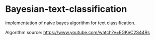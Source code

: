 # Bayesian-text-classification
implementation of naive bayes algorithm for text classification.

Algorithm source: https://www.youtube.com/watch?v=EGKeC2S44Rs
